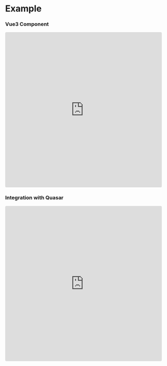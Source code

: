 # Example

### Vue3 Component

<p>
  <iframe src="https://codesandbox.io/embed/vue-number-format-vue3-example-67dczb?fontsize=14&hidenavigation=1&theme=dark"
    style="width:100%; height:500px; border:0; border-radius: 4px; overflow:hidden;"
    title="Vue Number Format Vue3 Example"
    allow="accelerometer; ambient-light-sensor; camera; encrypted-media; geolocation; gyroscope; hid; microphone; midi; payment; usb; vr; xr-spatial-tracking"
    sandbox="allow-forms allow-modals allow-popups allow-presentation allow-same-origin allow-scripts"
  ></iframe>
</p>

### Integration with Quasar

<p>
  <iframe src="https://codesandbox.io/embed/vue-number-format-integration-with-quasar-nxqb77?fontsize=14&hidenavigation=1&theme=dark"
    style="width:100%; height:500px; border:0; border-radius: 4px; overflow:hidden;"
    title="Vue Number Format: Integration with Quasar"
    allow="accelerometer; ambient-light-sensor; camera; encrypted-media; geolocation; gyroscope; hid; microphone; midi; payment; usb; vr; xr-spatial-tracking"
    sandbox="allow-forms allow-modals allow-popups allow-presentation allow-same-origin allow-scripts"
  ></iframe>
</p>
